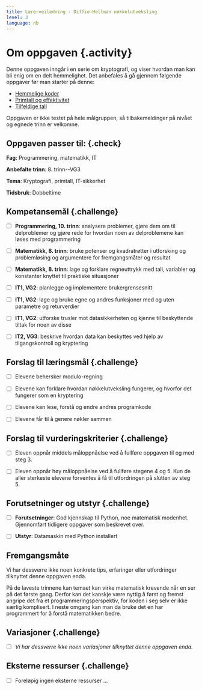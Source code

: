 ```yaml
---
title: Lærerveiledning - Diffie-Hellman nøkkelutveksling
level: 3
language: nb
---
```


# Om oppgaven {.activity}

Denne oppgaven inngår i en serie om kryptografi, og viser hvordan man
kan bli enig om en delt hemmelighet. Det anbefales å gå gjennom følgende
oppgaver før man starter på denne:

- [Hemmelige koder](../hemmelige_koder/hemmelige_koder.html)
- [Primtall og effektivitet](../primtall/primtall.html)
- [Tilfeldige tall](../tilfeldige_tall/tilfeldige_tall.html)

Oppgaven er ikke testet på hele målgruppen, så tilbakemeldinger på nivået
og egnede trinn er velkomne.

## Oppgaven passer til: {.check}

__Fag__: Programmering, matematikk, IT

__Anbefalte trinn__: 8. trinn--VG3

__Tema__: Kryptografi, primtall, IT-sikkerhet

__Tidsbruk__: Dobbeltime

## Kompetansemål {.challenge}

- [ ]  __Programmering, 10. trinn__: analysere problemer, gjøre dem om til
      delproblemer og gjøre rede for hvordan noen av delproblemene kan løses med
       programmering

- [ ] __Matematikk, 8. trinn__: bruke potenser og kvadratrøtter i utforsking og
      problemløsing og argumentere for fremgangsmåter og resultat

- [ ] __Matematikk, 8. trinn__: lage og forklare regneuttrykk med tall,
      variabler og konstanter knyttet til praktiske situasjoner

- [ ] __IT1, VG2__: planlegge og implementere brukergrensesnitt

- [ ] __IT1, VG2__: lage og bruke egne og andres funksjoner med og uten
      parametre og returverdier

- [ ] __IT1, VG2__: utforske trusler mot datasikkerheten og kjenne til
      beskyttende tiltak for noen av disse

- [ ] __IT2, VG3__: beskrive hvordan data kan beskyttes ved hjelp av
      tilgangskontroll og kryptering

## Forslag til læringsmål {.challenge}

- [ ] Elevene behersker modulo-regning

- [ ] Elevene kan forklare hvordan nøkkelutveksling fungerer, og hvorfor det
      fungerer som en kryptering

- [ ] Elevene kan lese, forstå og endre andres programkode

- [ ] Elevene får til å genere nøkler sammen

## Forslag til vurderingskriterier {.challenge}

- [ ] Eleven oppnår middels måloppnåelse ved å fullføre oppgaven til og
      med steg 3.

- [ ] Eleven oppnår høy måloppnåelse ved å fullføre stegene 4 og 5. Kun
      de aller sterkeste elevene forventes å få til utfordringen på
      slutten av steg 5.

## Forutsetninger og utstyr {.challenge}

- [ ]  __Forutsetninger__: God kjennskap til Python, noe matematisk
       modenhet. Gjennomført tidligere oppgaver som beskrevet over.

- [ ]  __Utstyr__: Datamaskin med Python installert

## Fremgangsmåte

Vi har dessverre ikke noen konkrete tips, erfaringer eller utfordringer
tilknyttet denne oppgaven enda.

På de laveste trinnene kan temaet kan virke matematisk krevende når en
ser på det første gang. Derfor kan det kanskje være nyttig å først og
fremst angripe det fra et programmeringsperspektiv, for koden i seg
selv er ikke særlig komplisert. I neste omgang kan man da bruke det en
har programmert for å forstå matematikken bedre.

## Variasjoner {.challenge}

- [ ]  _Vi har dessverre ikke noen variasjoner tilknyttet denne oppgaven enda._

## Eksterne ressurser {.challenge}

- [ ] Foreløpig ingen eksterne ressurser ...
